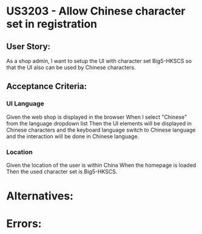 # US3203 - Allow Chinese character set in registration

## User Story:

As a shop admin,
I want to setup the UI with character set Big5-HKSCS
so that the UI also can be used by Chinese characters.

## Acceptance Criteria:

### UI Language
Given the web shop is displayed in the browser
When I select "Chinese" from the language dropdown list
Then the UI elements will be displayed in Chinese characters
and  the keyboard language switch to Chinese language
and  the interaction will be done in Chinese language.

### Location
Given the location of the user is within China
When  the homepage is loaded
Then  the used character set is Big5-HKSCS.

# Alternatives:

# Errors: